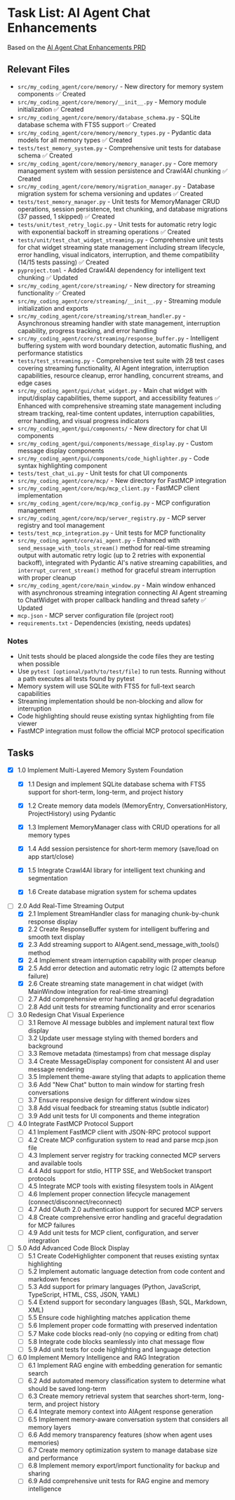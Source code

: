 # Task List: AI Agent Chat Enhancements

Based on the [AI Agent Chat Enhancements PRD](ai_agent_enhancements_prd.md)

## Relevant Files

- `src/my_coding_agent/core/memory/` - New directory for memory system components ✅ Created
- `src/my_coding_agent/core/memory/__init__.py` - Memory module initialization ✅ Created
- `src/my_coding_agent/core/memory/database_schema.py` - SQLite database schema with FTS5 support ✅ Created
- `src/my_coding_agent/core/memory/memory_types.py` - Pydantic data models for all memory types ✅ Created
- `tests/test_memory_system.py` - Comprehensive unit tests for database schema ✅ Created
- `src/my_coding_agent/core/memory/memory_manager.py` - Core memory management system with session persistence and Crawl4AI chunking ✅ Created
- `src/my_coding_agent/core/memory/migration_manager.py` - Database migration system for schema versioning and updates ✅ Created
- `tests/test_memory_manager.py` - Unit tests for MemoryManager CRUD operations, session persistence, text chunking, and database migrations (37 passed, 1 skipped) ✅ Created
- `tests/unit/test_retry_logic.py` - Unit tests for automatic retry logic with exponential backoff in streaming operations ✅ Created
- `tests/unit/test_chat_widget_streaming.py` - Comprehensive unit tests for chat widget streaming state management including stream lifecycle, error handling, visual indicators, interruption, and theme compatibility (14/15 tests passing) ✅ Created
- `pyproject.toml` - Added Crawl4AI dependency for intelligent text chunking ✅ Updated
- `src/my_coding_agent/core/streaming/` - New directory for streaming functionality ✅ Created
- `src/my_coding_agent/core/streaming/__init__.py` - Streaming module initialization and exports
- `src/my_coding_agent/core/streaming/stream_handler.py` - Asynchronous streaming handler with state management, interruption capability, progress tracking, and error handling
- `src/my_coding_agent/core/streaming/response_buffer.py` - Intelligent buffering system with word boundary detection, automatic flushing, and performance statistics
- `tests/test_streaming.py` - Comprehensive test suite with 28 test cases covering streaming functionality, AI Agent integration, interruption capabilities, resource cleanup, error handling, concurrent streams, and edge cases
- `src/my_coding_agent/gui/chat_widget.py` - Main chat widget with input/display capabilities, theme support, and accessibility features ✅ Enhanced with comprehensive streaming state management including stream tracking, real-time content updates, interruption capabilities, error handling, and visual progress indicators
- `src/my_coding_agent/gui/components/` - New directory for chat UI components
- `src/my_coding_agent/gui/components/message_display.py` - Custom message display components
- `src/my_coding_agent/gui/components/code_highlighter.py` - Code syntax highlighting component
- `tests/test_chat_ui.py` - Unit tests for chat UI components
- `src/my_coding_agent/core/mcp/` - New directory for FastMCP integration
- `src/my_coding_agent/core/mcp/mcp_client.py` - FastMCP client implementation
- `src/my_coding_agent/core/mcp/mcp_config.py` - MCP configuration management
- `src/my_coding_agent/core/mcp/server_registry.py` - MCP server registry and tool management
- `tests/test_mcp_integration.py` - Unit tests for MCP functionality
- `src/my_coding_agent/core/ai_agent.py` - Enhanced with `send_message_with_tools_stream()` method for real-time streaming output with automatic retry logic (up to 2 retries with exponential backoff), integrated with Pydantic AI's native streaming capabilities, and `interrupt_current_stream()` method for graceful stream interruption with proper cleanup
- `src/my_coding_agent/core/main_window.py` - Main window enhanced with asynchronous streaming integration connecting AI Agent streaming to ChatWidget with proper callback handling and thread safety ✅ Updated
- `mcp.json` - MCP server configuration file (project root)
- `requirements.txt` - Dependencies (existing, needs updates)

### Notes

- Unit tests should be placed alongside the code files they are testing when possible
- Use `pytest [optional/path/to/test/file]` to run tests. Running without a path executes all tests found by pytest
- Memory system will use SQLite with FTS5 for full-text search capabilities
- Streaming implementation should be non-blocking and allow for interruption
- Code highlighting should reuse existing syntax highlighting from file viewer
- FastMCP integration must follow the official MCP protocol specification

## Tasks

- [X] 1.0 Implement Multi-Layered Memory System Foundation
  - [x] 1.1 Design and implement SQLite database schema with FTS5 support for short-term, long-term, and project history
  - [x] 1.2 Create memory data models (MemoryEntry, ConversationHistory, ProjectHistory) using Pydantic
  - [x] 1.3 Implement MemoryManager class with CRUD operations for all memory types
  - [x] 1.4 Add session persistence for short-term memory (save/load on app start/close)
  - [x] 1.5 Integrate Crawl4AI library for intelligent text chunking and segmentation
  - [x] 1.6 Create database migration system for schema updates


- [ ] 2.0 Add Real-Time Streaming Output
  - [x] 2.1 Implement StreamHandler class for managing chunk-by-chunk response display
  - [x] 2.2 Create ResponseBuffer system for intelligent buffering and smooth text display
  - [x] 2.3 Add streaming support to AIAgent.send_message_with_tools() method
  - [x] 2.4 Implement stream interruption capability with proper cleanup
  - [x] 2.5 Add error detection and automatic retry logic (2 attempts before failure)
  - [x] 2.6 Create streaming state management in chat widget (with MainWindow integration for real-time streaming)
  - [ ] 2.7 Add comprehensive error handling and graceful degradation
  - [ ] 2.8 Add unit tests for streaming functionality and error scenarios

- [ ] 3.0 Redesign Chat Visual Experience
  - [ ] 3.1 Remove AI message bubbles and implement natural text flow display
  - [ ] 3.2 Update user message styling with themed borders and background
  - [ ] 3.3 Remove metadata (timestamps) from chat message display
  - [ ] 3.4 Create MessageDisplay component for consistent AI and user message rendering
  - [ ] 3.5 Implement theme-aware styling that adapts to application theme
  - [ ] 3.6 Add "New Chat" button to main window for starting fresh conversations
  - [ ] 3.7 Ensure responsive design for different window sizes
  - [ ] 3.8 Add visual feedback for streaming status (subtle indicator)
  - [ ] 3.9 Add unit tests for UI components and theme integration

- [ ] 4.0 Integrate FastMCP Protocol Support
  - [ ] 4.1 Implement FastMCP client with JSON-RPC protocol support
  - [ ] 4.2 Create MCP configuration system to read and parse mcp.json file
  - [ ] 4.3 Implement server registry for tracking connected MCP servers and available tools
  - [ ] 4.4 Add support for stdio, HTTP SSE, and WebSocket transport protocols
  - [ ] 4.5 Integrate MCP tools with existing filesystem tools in AIAgent
  - [ ] 4.6 Implement proper connection lifecycle management (connect/disconnect/reconnect)
  - [ ] 4.7 Add OAuth 2.0 authentication support for secured MCP servers
  - [ ] 4.8 Create comprehensive error handling and graceful degradation for MCP failures
  - [ ] 4.9 Add unit tests for MCP client, configuration, and server integration

- [ ] 5.0 Add Advanced Code Block Display
  - [ ] 5.1 Create CodeHighlighter component that reuses existing syntax highlighting
  - [ ] 5.2 Implement automatic language detection from code content and markdown fences
  - [ ] 5.3 Add support for primary languages (Python, JavaScript, TypeScript, HTML, CSS, JSON, YAML)
  - [ ] 5.4 Extend support for secondary languages (Bash, SQL, Markdown, XML)
  - [ ] 5.5 Ensure code highlighting matches application theme
  - [ ] 5.6 Implement proper code formatting with preserved indentation
  - [ ] 5.7 Make code blocks read-only (no copying or editing from chat)
  - [ ] 5.8 Integrate code blocks seamlessly into chat message flow
  - [ ] 5.9 Add unit tests for code highlighting and language detection

- [ ] 6.0 Implement Memory Intelligence and RAG Integration
  - [ ] 6.1 Implement RAG engine with embedding generation for semantic search
  - [ ] 6.2 Add automated memory classification system to determine what should be saved long-term
  - [ ] 6.3 Create memory retrieval system that searches short-term, long-term, and project history
  - [ ] 6.4 Integrate memory context into AIAgent response generation
  - [ ] 6.5 Implement memory-aware conversation system that considers all memory layers
  - [ ] 6.6 Add memory transparency features (show when agent uses memories)
  - [ ] 6.7 Create memory optimization system to manage database size and performance
  - [ ] 6.8 Implement memory export/import functionality for backup and sharing
  - [ ] 6.9 Add comprehensive unit tests for RAG engine and memory intelligence
